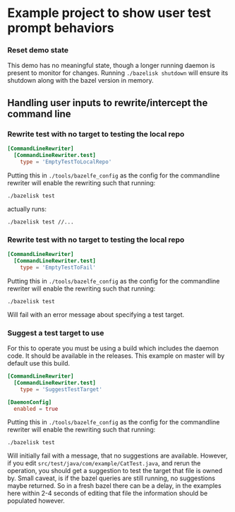 # Example project to show user test prompt behaviors

### Reset demo state
This demo has no meaningful state, though a longer running daemon is present to monitor for changes.
Running `./bazelisk shutdown` will ensure its shutdown along with the bazel version in memory.


## Handling user inputs to rewrite/intercept the command line

### Rewrite test with no target to testing the local repo

```toml
[CommandLineRewriter]
  [CommandLineRewriter.test]
    type = 'EmptyTestToLocalRepo'
```

Putting this in `./tools/bazelfe_config` as the config for the commandline rewriter will enable the rewriting such that running:

`./bazelisk test`

actually runs:

`./bazelisk test //...`

### Rewrite test with no target to testing the local repo

```toml
[CommandLineRewriter]
  [CommandLineRewriter.test]
    type = 'EmptyTestToFail'
```

Putting this in `./tools/bazelfe_config` as the config for the commandline rewriter will enable the rewriting such that running:

`./bazelisk test`

Will fail with an error message about specifying a test target.


### Suggest a test target to use

For this to operate you must be using a build which includes the daemon code. It should be available in the releases. This example on master will by default use this build.

```toml
[CommandLineRewriter]
  [CommandLineRewriter.test]
    type = 'SuggestTestTarget'

[DaemonConfig]
  enabled = true
```

Putting this in `./tools/bazelfe_config` as the config for the commandline rewriter will enable the rewriting such that running:

`./bazelisk test`

Will initially fail with a message, that no suggestions are available. However, if you edit `src/test/java/com/example/CatTest.java`, and rerun the operation, you should get a suggestion to test the target that file is owned by. Small caveat, is if the bazel queries are still running, no suggestions maybe returned. So in a fresh bazel there can be a delay, in the examples here within 2-4 seconds of editing that file the information should be populated however.
